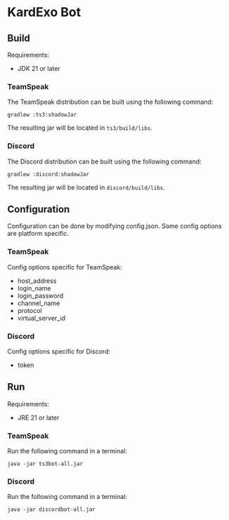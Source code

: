# KardExo Bot

## Build
Requirements:
- JDK 21 or later

### TeamSpeak
The TeamSpeak distribution can be built using the following command:
```shell
gradlew :ts3:shadowJar
```
The resulting jar will be located in `ts3/build/libs`.

### Discord
The Discord distribution can be built using the following command:
```shell
gradlew :discord:shadowJar
```
The resulting jar will be located in `discord/build/libs`.

## Configuration
Configuration can be done by modifying config.json.
Some config options are platform specific.

### TeamSpeak
Config options specific for TeamSpeak:
- host_address
- login_name
- login_password
- channel_name
- protocol
- virtual_server_id

### Discord
Config options specific for Discord:
- token

## Run
Requirements:
- JRE 21 or later

### TeamSpeak
Run the following command in a terminal:
```shell
java -jar ts3bot-all.jar
```

### Discord
Run the following command in a terminal:
```shell
java -jar discordbot-all.jar
```
